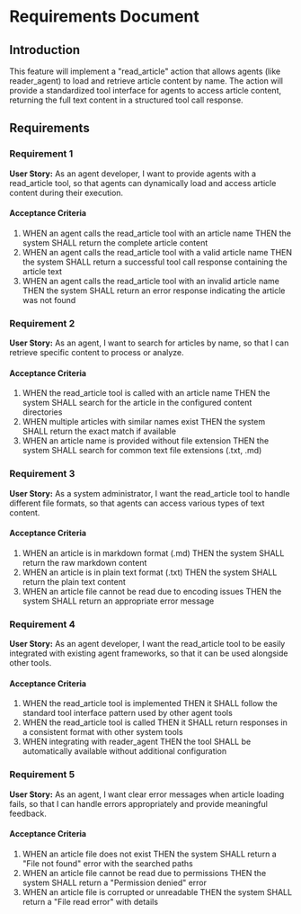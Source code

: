 # Requirements Document

## Introduction

This feature will implement a "read_article" action that allows agents (like reader_agent) to load and retrieve article content by name. The action will provide a standardized tool interface for agents to access article content, returning the full text content in a structured tool call response.

## Requirements

### Requirement 1

**User Story:** As an agent developer, I want to provide agents with a read_article tool, so that agents can dynamically load and access article content during their execution.

#### Acceptance Criteria

1. WHEN an agent calls the read_article tool with an article name THEN the system SHALL return the complete article content
2. WHEN an agent calls the read_article tool with a valid article name THEN the system SHALL return a successful tool call response containing the article text
3. WHEN an agent calls the read_article tool with an invalid article name THEN the system SHALL return an error response indicating the article was not found

### Requirement 2

**User Story:** As an agent, I want to search for articles by name, so that I can retrieve specific content to process or analyze.

#### Acceptance Criteria

1. WHEN the read_article tool is called with an article name THEN the system SHALL search for the article in the configured content directories
2. WHEN multiple articles with similar names exist THEN the system SHALL return the exact match if available
3. WHEN an article name is provided without file extension THEN the system SHALL search for common text file extensions (.txt, .md)

### Requirement 3

**User Story:** As a system administrator, I want the read_article tool to handle different file formats, so that agents can access various types of text content.

#### Acceptance Criteria

1. WHEN an article is in markdown format (.md) THEN the system SHALL return the raw markdown content
2. WHEN an article is in plain text format (.txt) THEN the system SHALL return the plain text content
3. WHEN an article file cannot be read due to encoding issues THEN the system SHALL return an appropriate error message

### Requirement 4

**User Story:** As an agent developer, I want the read_article tool to be easily integrated with existing agent frameworks, so that it can be used alongside other tools.

#### Acceptance Criteria

1. WHEN the read_article tool is implemented THEN it SHALL follow the standard tool interface pattern used by other agent tools
2. WHEN the read_article tool is called THEN it SHALL return responses in a consistent format with other system tools
3. WHEN integrating with reader_agent THEN the tool SHALL be automatically available without additional configuration

### Requirement 5

**User Story:** As an agent, I want clear error messages when article loading fails, so that I can handle errors appropriately and provide meaningful feedback.

#### Acceptance Criteria

1. WHEN an article file does not exist THEN the system SHALL return a "File not found" error with the searched paths
2. WHEN an article file cannot be read due to permissions THEN the system SHALL return a "Permission denied" error
3. WHEN an article file is corrupted or unreadable THEN the system SHALL return a "File read error" with details